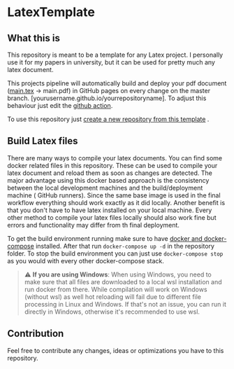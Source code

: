 # LatexTemplate

## What this is

This repository is meant to be a template for any Latex project. I personally use it for my papers in university, but it
can be used for pretty much any latex document.

This projects pipeline will automatically build and deploy your pdf document ([main.tex](main.tex) -> main.pdf) in
GitHub pages on every change on the master branch. [yourusername.github.io/yourrepositoryname]. To adjust this behaviour
just edit the [github action](.github/workflows/buildTex.yml).

To use this repository
just [create a new repository from this template](https://docs.github.com/en/github/creating-cloning-and-archiving-repositories/creating-a-repository-on-github/creating-a-repository-from-a-template)
.

## Build Latex files

There are many ways to compile your latex documents. You can find some docker related files in this repository. These
can be used to compile your latex document and reload them as soon as changes are detected. The major advantage using
this docker based approach is the consistency between the local development machines and the build/deployment machine (
GitHub runners). Since the same base image is used in the final workflow everything should work exactly as it did
locally. Another benefit is that you don't have to have latex installed on your local machine. Every other method to
compile your latex files locally should also work fine but errors and functionality may differ from th final deployment.

To get the build environment running make sure to have [docker and docker-compose](https://docs.docker.com/get-docker/)
installed. After that run `docker-compose up -d` in the repository folder. To stop the build environment you can just
use `docker-compose stop` as you would with every other docker-compose stack.

> :warning: **If you are using Windows**:
> When using Windows, you need to make sure that all files are downloaded to a local wsl installation and run docker from there.
> While compilation will work on Windows (without wsl) as well hot reloading will fail due to different file processing in Linux and Windows.
> If that's not an issue, you can run it directly in Windows, otherwise it's recommended to use wsl.

## Contribution

Feel free to contribute any changes, ideas or optimizations you have to this repository.

